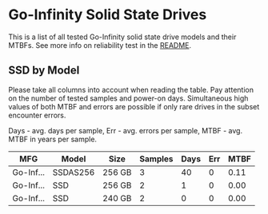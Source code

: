 Go-Infinity Solid State Drives
==============================

This is a list of all tested Go-Infinity solid state drive models and their MTBFs. See
more info on reliability test in the [README](https://github.com/linuxhw/SMART).

SSD by Model
------------

Please take all columns into account when reading the table. Pay attention on the
number of tested samples and power-on days. Simultaneous high values of both MTBF
and errors are possible if only rare drives in the subset encounter errors.

Days - avg. days per sample,
Err  - avg. errors per sample,
MTBF - avg. MTBF in years per sample.

| MFG       | Model              | Size   | Samples | Days  | Err   | MTBF |
|-----------|--------------------|--------|---------|-------|-------|------|
| Go-Inf... | SSDAS256           | 256 GB | 3       | 40    | 0     | 0.11   |
| Go-Inf... | SSD                | 256 GB | 2       | 1     | 0     | 0.00   |
| Go-Inf... | SSD                | 240 GB | 2       | 0     | 0     | 0.00   |
